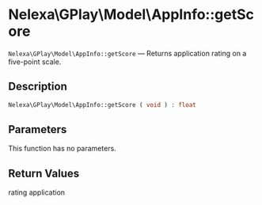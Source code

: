 # Nelexa\GPlay\Model\AppInfo::getScore
`Nelexa\GPlay\Model\AppInfo::getScore` — Returns application rating on a five-point scale.

## Description
```php
Nelexa\GPlay\Model\AppInfo::getScore ( void ) : float
```

## Parameters
This function has no parameters.

## Return Values
rating application

